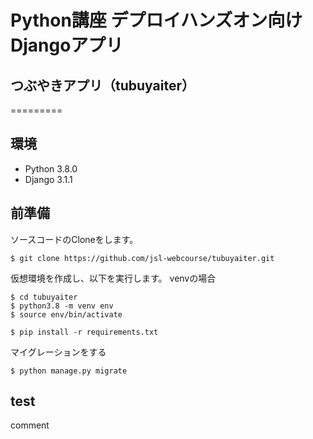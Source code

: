 # Python講座 デプロイハンズオン向け Djangoアプリ
## つぶやきアプリ（tubuyaiter）
=========

## 環境
- Python 3.8.0
- Django 3.1.1

## 前準備
ソースコードのCloneをします。
```
$ git clone https://github.com/jsl-webcourse/tubuyaiter.git
```

仮想環境を作成し、以下を実行します。
venvの場合
```
$ cd tubuyaiter
$ python3.8 -m venv env 
$ source env/bin/activate
```

```
$ pip install -r requirements.txt
```

マイグレーションをする
```
$ python manage.py migrate
```

## test
comment
